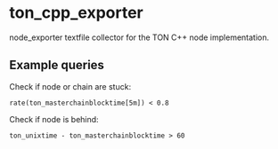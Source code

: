 # ton_cpp_exporter

node_exporter textfile collector for the TON C++ node implementation.

## Example queries
    
Check if node or chain are stuck:

    rate(ton_masterchainblocktime[5m]) < 0.8
    
Check if node is behind:

    ton_unixtime - ton_masterchainblocktime > 60
